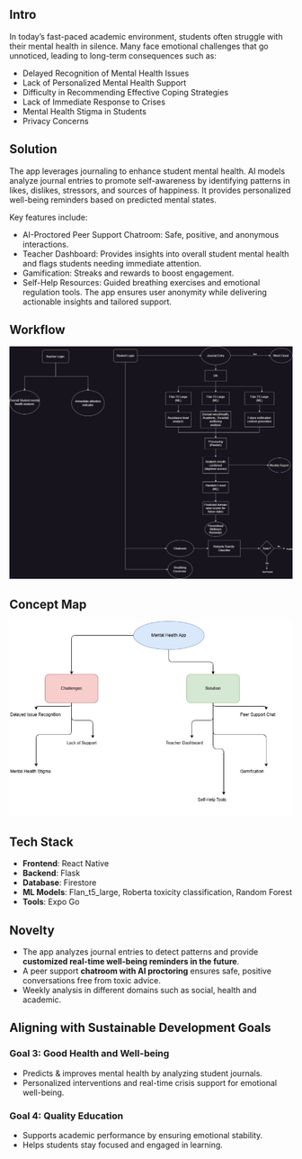 ## Intro
In today’s fast-paced academic environment, students often struggle with their mental health in silence. Many face emotional challenges that go unnoticed, leading to long-term consequences such as:  
- Delayed Recognition of Mental Health Issues  
- Lack of Personalized Mental Health Support  
- Difficulty in Recommending Effective Coping Strategies  
- Lack of Immediate Response to Crises  
- Mental Health Stigma in Students  
- Privacy Concerns

## Solution
The app leverages journaling to enhance student mental health. AI models analyze journal entries to promote self-awareness by identifying patterns in likes, dislikes, stressors, and sources of happiness. It provides personalized well-being reminders based on predicted mental states.

Key features include:
- AI-Proctored Peer Support Chatroom: Safe, positive, and anonymous interactions.
- Teacher Dashboard: Provides insights into overall student mental health and flags students needing immediate attention.
- Gamification: Streaks and rewards to boost engagement.
- Self-Help Resources: Guided breathing exercises and emotional regulation tools.
The app ensures user anonymity while delivering actionable insights and tailored support.

## Workflow
![Workflow](./Design/workflow.png)

## Concept Map
![Concept Map](./Design/conceptMap.jpeg)

## Tech Stack
- **Frontend**: React Native  
- **Backend**: Flask  
- **Database**: Firestore  
- **ML Models**: Flan_t5_large, Roberta toxicity classification, Random Forest  
- **Tools**: Expo Go  

## Novelty
- The app analyzes journal entries to detect patterns and provide **customized real-time well-being reminders in the future**.  
- A peer support **chatroom with AI proctoring** ensures safe, positive conversations free from toxic advice.
- Weekly analysis in different domains such as social, health and academic.

## Aligning with Sustainable Development Goals
### Goal 3: Good Health and Well-being
- Predicts & improves mental health by analyzing student journals.  
- Personalized interventions and real-time crisis support for emotional well-being.  

### Goal 4: Quality Education
- Supports academic performance by ensuring emotional stability.  
- Helps students stay focused and engaged in learning.  



